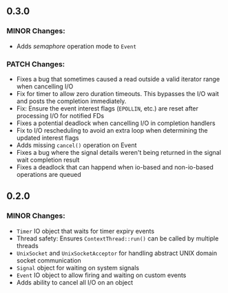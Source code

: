 ## 0.3.0
### MINOR Changes:
- Adds *semaphore* operation mode to `Event`

### PATCH Changes:
- Fixes a bug that sometimes caused a read outside a valid iterator range when cancelling I/O
- Fix for timer to allow zero duration timeouts. This bypasses the I/O wait and posts the completion immediately.
- Fix: Ensure the event interest flags (`EPOLLIN`, etc.) are reset after processing I/O for notified FDs
- Fixes a potential deadlock when cancelling I/O in completion handlers
- Fix to I/O rescheduling to avoid an extra loop when determining the updated interest flags
- Adds missing `cancel()` operation on Event
- Fixes a bug where the signal details weren't being returned in the signal wait completion result
- Fixes a deadlock that can happend when io-based and non-io-based operations are queued

## 0.2.0
### MINOR Changes:
- `Timer` IO object that waits for timer expiry events
- Thread safety: Ensures `ContextThread::run()` can be called by multiple threads
- `UnixSocket` and `UnixSocketAcceptor` for handling abstract UNIX domain socket communication
- `Signal` object for waiting on system signals
- `Event` IO object to allow firing and waiting on custom events
- Adds ability to cancel all I/O on an object

